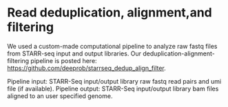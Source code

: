 # Read deduplication, alignment,and filtering
We used a custom-made computational pipeline to analyze raw fastq files from STARR-seq input and output libraries. Our deduplication-alignment-filtering pipeline is posted here: https://github.com/deeprob/starrseq_dedup_align_filter. 

Pipeline input: STARR-Seq input/output library raw fastq read pairs and umi file (if available).
Pipeline output: STARR-Seq input/output library bam files aligned to an user specified genome. 
